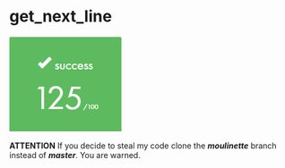 # get_next_line
<img src="r/gnl_final_score.png" />

**ATTENTION**
If you decide to steal my code clone the ***moulinette*** branch instead of ***master***.
You are warned.
